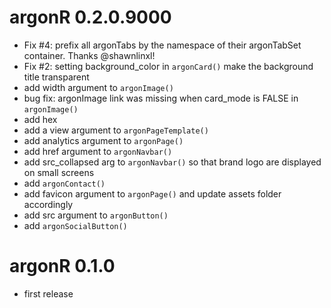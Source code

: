 # argonR 0.2.0.9000
- Fix #4: prefix all argonTabs by the namespace of their argonTabSet container. 
Thanks @shawnlinxl!
- Fix #2: setting background_color in `argonCard()` make the background title
transparent
- add width argument to `argonImage()`
- bug fix: argonImage link was missing when card_mode is FALSE in `argonImage()`
- add hex
- add a view argument to `argonPageTemplate()`
- add analytics argument to `argonPage()`
- add href argument to `argonNavbar()`
- add src_collapsed arg to `argonNavbar()` so that brand logo are displayed on small screens
- add `argonContact()`
- add favicon argument to `argonPage()` and update assets folder accordingly
- add src argument to `argonButton()`
- add `argonSocialButton()`

# argonR 0.1.0
- first release